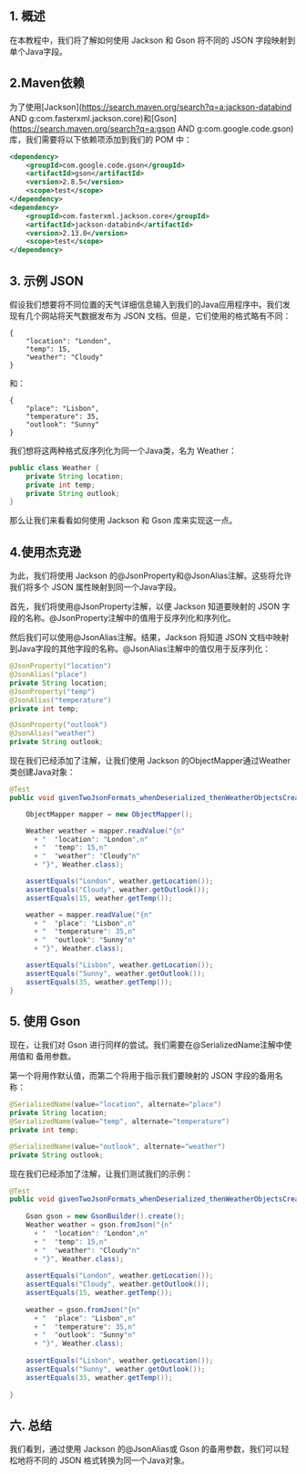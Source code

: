 ## 1. 概述

在本教程中，我们将了解如何使用 Jackson 和 Gson 将不同的 JSON 字段映射到单个Java字段。

## 2.Maven依赖

为了使用[Jackson](https://search.maven.org/search?q=a:jackson-databind AND g:com.fasterxml.jackson.core)和[Gson](https://search.maven.org/search?q=a:gson AND g:com.google.code.gson)库，我们需要将以下依赖项添加到我们的 POM 中：

```xml
<dependency>
    <groupId>com.google.code.gson</groupId>
    <artifactId>gson</artifactId>
    <version>2.8.5</version>
    <scope>test</scope>
</dependency>
<dependency>
    <groupId>com.fasterxml.jackson.core</groupId>
    <artifactId>jackson-databind</artifactId>
    <version>2.13.0</version>
    <scope>test</scope>
</dependency>
```

## 3. 示例 JSON

假设我们想要将不同位置的天气详细信息输入到我们的Java应用程序中。我们发现有几个网站将天气数据发布为 JSON 文档。但是，它们使用的格式略有不同：

```plaintext
{
    "location": "London",
    "temp": 15,
    "weather": "Cloudy"
}
```

和：

```plaintext
{
    "place": "Lisbon",
    "temperature": 35,
    "outlook": "Sunny"
}
```

我们想将这两种格式反序列化为同一个Java类，名为 Weather：

```java
public class Weather {
    private String location;
    private int temp;
    private String outlook;
}
```

那么让我们来看看如何使用 Jackson 和 Gson 库来实现这一点。

## 4.使用杰克逊

为此，我们将使用 Jackson 的@JsonProperty和@JsonAlias注解。这些将允许我们将多个 JSON 属性映射到同一个Java字段。

首先，我们将使用@JsonProperty注解，以便 Jackson 知道要映射的 JSON 字段的名称。@JsonProperty注解中的值用于反序列化和序列化。

然后我们可以使用@JsonAlias注解。结果，Jackson 将知道 JSON 文档中映射到Java字段的其他字段的名称。@JsonAlias注解中的值仅用于反序列化：

```java
@JsonProperty("location")
@JsonAlias("place")
private String location;
@JsonProperty("temp")
@JsonAlias("temperature")
private int temp;

@JsonProperty("outlook")
@JsonAlias("weather")
private String outlook;

```

现在我们已经添加了注解，让我们使用 Jackson 的ObjectMapper通过Weather类创建Java对象：

```java
@Test
public void givenTwoJsonFormats_whenDeserialized_thenWeatherObjectsCreated() throws Exception {

    ObjectMapper mapper = new ObjectMapper();

    Weather weather = mapper.readValue("{n"  
      + "  "location": "London",n" 
      + "  "temp": 15,n" 
      + "  "weather": "Cloudy"n" 
      + "}", Weather.class);

    assertEquals("London", weather.getLocation());
    assertEquals("Cloudy", weather.getOutlook());
    assertEquals(15, weather.getTemp());

    weather = mapper.readValue("{n" 
      + "  "place": "Lisbon",n" 
      + "  "temperature": 35,n"
      + "  "outlook": "Sunny"n"
      + "}", Weather.class);

    assertEquals("Lisbon", weather.getLocation());
    assertEquals("Sunny", weather.getOutlook());
    assertEquals(35, weather.getTemp());
}
```

## 5. 使用 Gson

现在，让我们对 Gson 进行同样的尝试。我们需要在@SerializedName注解中使用值和 备用参数。

第一个将用作默认值，而第二个将用于指示我们要映射的 JSON 字段的备用名称：

```java
@SerializedName(value="location", alternate="place")
private String location;
@SerializedName(value="temp", alternate="temperature")
private int temp;

@SerializedName(value="outlook", alternate="weather")
private String outlook;

```

现在我们已经添加了注解，让我们测试我们的示例：

```java
@Test
public void givenTwoJsonFormats_whenDeserialized_thenWeatherObjectsCreated() throws Exception {
        
    Gson gson = new GsonBuilder().create();
    Weather weather = gson.fromJson("{n" 
      + "  "location": "London",n" 
      + "  "temp": 15,n" 
      + "  "weather": "Cloudy"n" 
      + "}", Weather.class);
        
    assertEquals("London", weather.getLocation());
    assertEquals("Cloudy", weather.getOutlook());
    assertEquals(15, weather.getTemp());
        
    weather = gson.fromJson("{n"
      + "  "place": "Lisbon",n"
      + "  "temperature": 35,n"
      + "  "outlook": "Sunny"n"
      + "}", Weather.class);
       
    assertEquals("Lisbon", weather.getLocation());
    assertEquals("Sunny", weather.getOutlook());
    assertEquals(35, weather.getTemp());
        
}
```

## 六. 总结

我们看到，通过使用 Jackson 的@JsonAlias或 Gson 的备用参数，我们可以轻松地将不同的 JSON 格式转换为同一个Java对象。
